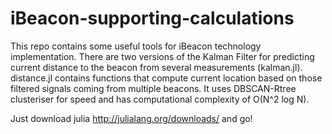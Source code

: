 # iBeacon-supporting-calculations

This repo contains some useful tools for iBeacon technology implementation. There are two versions of the Kalman Filter for predicting current distance to the beacon from several measurements (kalman.jl). distance.jl contains functions that compute current location based on those filtered signals coming from multiple beacons. It uses DBSCAN-Rtree clusteriser for speed and has computational complexity of O(N^2 log N).

Just download julia http://julialang.org/downloads/ and go!


